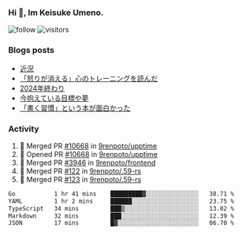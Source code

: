 ### Hi 👋, Im Keisuke Umeno.

<!--
**9renpoto/9renpoto** is a ✨ _special_ ✨ repository because its `README.md` (this file) appears on your GitHub profile.

Here are some ideas to get you started:

- 🔭 I’m currently working on ...
- 🌱 I’m currently learning ...
- 👯 I’m looking to collaborate on ...
- 🤔 I’m looking for help with ...
- 💬 Ask me about ...
- 📫 How to reach me: ...
- 😄 Pronouns: ...
- ⚡ Fun fact: ...
-->

![follow](https://img.shields.io/github/followers/9renpoto?label=Follow&style=social)
![visitors](https://komarev.com/ghpvc/?username=9renpoto&label=Profile%20views&color=0e75b6&style=flat)

### Blogs posts

<!-- BLOG-POST-LIST:START -->
- [近況](https://9renpoto.win/entry/2025/04/05/current_status)
- [「怒りが消える」心のトレーニングを読んだ](https://9renpoto.win/entry/2025/02/01/anger-management)
- [2024年終わり](https://9renpoto.win/entry/2024/12/31/2024-end)
- [今抱えている目標や夢](https://9renpoto.win/entry/2024/12/02/objective)
- [「書く習慣」という本が面白かった](https://9renpoto.win/entry/2024/11/11/leave_a_feeling_sad)
<!-- BLOG-POST-LIST:END -->

### Activity

<!--START_SECTION:activity-->
1. 🎉 Merged PR [#10668](https://github.com/9renpoto/upptime/pull/10668) in [9renpoto/upptime](https://github.com/9renpoto/upptime)
2. 💪 Opened PR [#10668](https://github.com/9renpoto/upptime/pull/10668) in [9renpoto/upptime](https://github.com/9renpoto/upptime)
3. 🎉 Merged PR [#3946](https://github.com/9renpoto/frontend/pull/3946) in [9renpoto/frontend](https://github.com/9renpoto/frontend)
4. 🎉 Merged PR [#122](https://github.com/9renpoto/.59-rs/pull/122) in [9renpoto/.59-rs](https://github.com/9renpoto/.59-rs)
5. 🎉 Merged PR [#123](https://github.com/9renpoto/.59-rs/pull/123) in [9renpoto/.59-rs](https://github.com/9renpoto/.59-rs)
<!--END_SECTION:activity-->

<!--START_SECTION:waka-->

```txt
Go           1 hr 41 mins    █████████▓░░░░░░░░░░░░░░░   38.71 %
YAML         1 hr 2 mins     ██████░░░░░░░░░░░░░░░░░░░   23.75 %
TypeScript   34 mins         ███▒░░░░░░░░░░░░░░░░░░░░░   13.02 %
Markdown     32 mins         ███░░░░░░░░░░░░░░░░░░░░░░   12.39 %
JSON         17 mins         █▓░░░░░░░░░░░░░░░░░░░░░░░   06.70 %
```

<!--END_SECTION:waka-->
